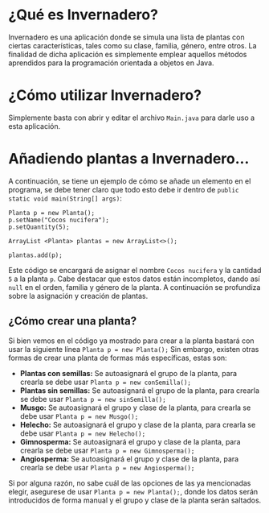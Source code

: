 # ¿Qué es Invernadero?
Invernadero es una aplicación donde se simula una lista de plantas con ciertas características, tales como su clase, familia, género, entre otros. La finalidad de dicha aplicación es simplemente emplear aquellos métodos aprendidos para la programación orientada a objetos en Java.

# ¿Cómo utilizar Invernadero?
Simplemente basta con abrir y editar el archivo ```Main.java``` para darle uso a esta aplicación.

# Añadiendo plantas a Invernadero...
A continuación, se tiene un ejemplo de cómo se añade un elemento en el programa, se debe tener claro que todo esto debe ir dentro de ```public static void main(String[] args)```:
```
Planta p = new Planta();
p.setName("Cocos nucifera");
p.setQuantity(5);

ArrayList <Planta> plantas = new ArrayList<>();

plantas.add(p);
```
Este código se encargará de asignar el nombre ```Cocos nucifera``` y la cantidad ```5``` a la planta ```p```. Cabe destacar que estos datos están incompletos, dando así ```null``` en el orden, familia y género de la planta. A continuación se profundiza sobre la asignación y creación de plantas.

## ¿Cómo crear una planta?
Si bien vemos en el código ya mostrado para crear a la planta bastará con usar la siguiente línea
```Planta p = new Planta();```
Sin embargo, existen otras formas de crear una planta de formas más específicas, estas son:

* **Plantas con semillas:** Se autoasignará el grupo de la planta, para crearla se debe usar ```Planta p = new conSemilla();```
* **Plantas sin semillas:** Se autoasignará el grupo de la planta, para crearla se debe usar ```Planta p = new sinSemilla();```
* **Musgo:** Se autoasignará el grupo y clase de la planta, para crearla se debe usar ```Planta p = new Musgo();```
* **Helecho:** Se autoasignará el grupo y clase de la planta, para crearla se debe usar ```Planta p = new Helecho();```
* **Gimnosperma:** Se autoasignará el grupo y clase de la planta, para crearla se debe usar ```Planta p = new Gimnosperma();```
* **Angiosperma:** Se autoasignará el grupo y clase de la planta, para crearla se debe usar ```Planta p = new Angiosperma();```

Si por alguna razón, no sabe cuál de las opciones de las ya mencionadas elegir, asegurese de usar ```Planta p = new Planta();```, donde los datos serán introducidos de forma manual y el grupo y clase de la planta serán saltados.
